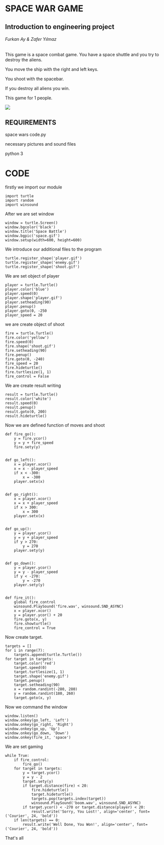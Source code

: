 # SPACE WAR GAME
## Introduction to engineering project
###### Furkan Ay & Zafer Yılmaz
This game is a space combat game. 
You have a space shuttle and you try to destroy the aliens.

You move the ship with the right and left keys. 

You shoot with the spacebar.

If you destroy all aliens you win.

This game for 1 people.

<img src="https://user-images.githubusercontent.com/74255322/102798779-c65fd480-43db-11eb-9db8-e6ccc8f2cca1.png">

## **REQUIREMENTS**

space wars code.py

necessary pictures and sound files

python 3

# CODE
firstly we import our module
```
import turtle
import random
import winsound
```

After we are set window
```
window = turtle.Screen()
window.bgcolor('black')
window.title('Space Battle')
window.bgpic('space.gif')
window.setup(width=600, height=600)
```
We introduce our additional files to the program

```
turtle.register_shape('player.gif')
turtle.register_shape('enemy.gif')
turtle.register_shape('shoot.gif')
```
We are set object of player
```
player = turtle.Turtle()
player.color('blue')
player.speed(0)
player.shape('player.gif')
player.setheading(90)
player.penup()
player.goto(0, -250
player_speed = 20
```
we are create object of shoot
```
fire = turtle.Turtle()
fire.color('yellow')
fire.speed(0)
fire.shape('shoot.gif')
fire.setheading(90)
fire.penup()
fire.goto(0, -240)
fire_speed = 20
fire.hideturtle()
fire.turtlesize(1, 1)
fire_control = False
```
We are create result writing

```
result = turtle.Turtle()
result.color('white')
result.speed(0)
result.penup()
result.goto(0, 200)
result.hideturtle()
```
Now we are defined function of moves and shoot

```
def fire_go():
    y = fire.ycor()
    y = y + fire_speed
    fire.sety(y)


def go_left():
    x = player.xcor()
    x = x - player_speed
    if x < -300:
        x = -300
    player.setx(x)


def go_right():
    x = player.xcor()
    x = x + player_speed
    if x > 300:
        x = 300
    player.setx(x)


def go_up():
    y = player.ycor()
    y = y + player_speed
    if y > 270:
        y = 270
    player.sety(y)


def go_down():
    y = player.ycor()
    y = y - player_speed
    if y < -270:
        y = -270
    player.sety(y)


def fire_it():
    global fire_control
    winsound.PlaySound('fire.wav', winsound.SND_ASYNC)
    x = player.xcor()
    y = player.ycor() + 20
    fire.goto(x, y)
    fire.showturtle()
    fire_control = True
```
Now create target.

```
targets = []
for i in range(7):
    targets.append(turtle.Turtle())
for target in targets:
    target.color('red')
    target.speed(0)
    target.turtlesize(1, 1)
    target.shape('enemy.gif')
    target.penup()
    target.setheading(90)
    x = random.randint(-280, 280)
    y = random.randint(180, 260)
    target.goto(x, y)
```
Now we command the window
```
window.listen()
window.onkey(go_left, 'Left')
window.onkey(go_right, 'Right')
window.onkey(go_up, 'Up')
window.onkey(go_down, 'Down')
window.onkey(fire_it, 'space')
```
We are set gaming
```
while True:
    if fire_control:
        fire_go()
    for target in targets:
        y = target.ycor()
        y = y - 2
        target.sety(y)
        if target.distance(fire) < 20:
            fire.hideturtle()
            target.hideturtle()
            targets.pop(targets.index(target))
            winsound.PlaySound('boom.wav', winsound.SND_ASYNC)
        if target.ycor() < -270 or target.distance(player) < 20:
            result.write('Sorry, You Lost!', align='center', font=('Courier', 24, 'bold'))
    if len(targets) == 0:
        result.write('Well Done, You Won!', align='center', font=('Courier', 24, 'bold'))
```
That's all


